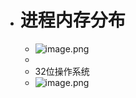 - # 进程内存分布
	- ![image.png](../assets/image_1654594779599_0.png)
	-
	- 32位操作系统
	- ![image.png](../assets/image_1654073122924_0.png)
